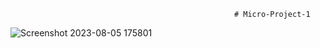                                                       # Micro-Project-1
![Screenshot 2023-08-05 175801](https://github.com/aamishhussain23/Micro-Project-1/assets/72141211/7f78fb9b-6eaf-45fa-a162-804442076f26)
